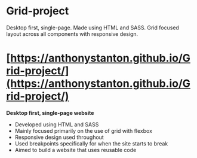 # Grid-project
Desktop first, single-page. Made using HTML and SASS. Grid focused layout across all components with responsive design.

# [https://anthonystanton.github.io/Grid-project/](https://anthonystanton.github.io/Grid-project/)

**Desktop first, single-page website**

* Developed using HTML and SASS
* Mainly focused primarily on the use of grid with flexbox
* Responsive design used throughout
* Used breakpoints specifically for when the site starts to break
* Aimed to build a website that uses reusable code
